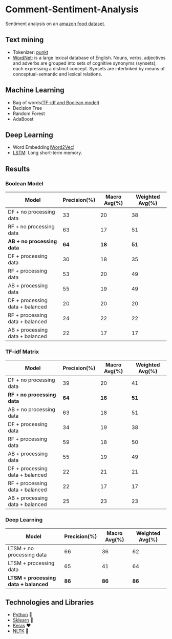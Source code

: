 # Comment-Sentiment-Analysis
Sentiment analysis on an [amazon food dataset](https://www.kaggle.com/snap/amazon-fine-food-reviews).

## Text mining

- Tokenizer: [punkt](https://www.nltk.org/_modules/nltk/tokenize/punkt.html)
- [WordNet](https://wordnet.princeton.edu/): is a large lexical database of English. Nouns, verbs, adjectives and adverbs are grouped into sets of cognitive synonyms (synsets), each expressing a distinct concept. Synsets are interlinked by means of conceptual-semantic and lexical relations.

## Machine Learning

- Bag of words([TF-idf and Boolean model](https://en.wikipedia.org/wiki/Bag-of-words_model))
- Decision Tree
- Random Forest
- AdaBoost


## Deep Learning

- Word Embedding([Word2Vec](https://en.wikipedia.org/wiki/Word2vec))
- [LSTM](https://en.wikipedia.org/wiki/Long_short-term_memory): Long short-term memory.

## Results

### Boolean Model

| Model                           | Precision(%) | Macro Avg(%) | Weighted Avg(%) |
|---------------------------------|--------------|--------------|-----------------|
| DF + no processing data         |      33      |      20      |        38       |
| RF + no processing data         |      63      |      17      |        51       |
| **AB + no processing data**           |      **64**      |      **18**      |        **51**       |
| DF + processing data            |      30      |      18      |        35       |
| RF + processing data            |      53      |      20      |        49       |
| AB + processing data            |      55      |      19      |        49       |
| DF + processing data + balanced |      20      |      20      |        20       |
| RF + processing data + balanced |      24      |      22      |        22       |
| AB + processing data + balanced |      22      |      17      |        17       |

### TF-idf Matrix

| Model                           | Precision(%) | Macro Avg(%) | Weighted Avg(%) |
|---------------------------------|--------------|--------------|-----------------|
| DF + no processing data         |      39      |      20      |        41       |
| **RF + no processing data**         |      **64**      |      **16**      |        **51**       |
| AB + no processing data         |      63      |      18      |        51       |
| DF + processing data            |      34      |      19      |        38       |
| RF + processing data            |      59      |      18      |        50       |
| AB + processing data            |      55      |      19      |        49       |
| DF + processing data + balanced |      22      |      21      |        21       |
| RF + processing data + balanced |      22      |      17      |        17       |
| AB + processing data + balanced |      25      |      23      |        23       |

### Deep Learning

| Model                             | Precision(%) | Macro Avg(%) | Weighted Avg(%) |
|-----------------------------------|--------------|--------------|-----------------|
| LTSM + no processing data         |      66      |      36      |        62       |
| LTSM + processing data            |      65      |      41      |        64       |
| **LTSM + processing data + balanced** |      **86**      |      **86**      |        **86**       |



## Technologies and Libraries

- [Python](https://www.python.org/) 🐍
- [Sklearn](https://scikit-learn.org/stable/) 🧮
- [Keras](https://keras.io/) ❤️
- [NLTK](https://www.nltk.org/) 📝
